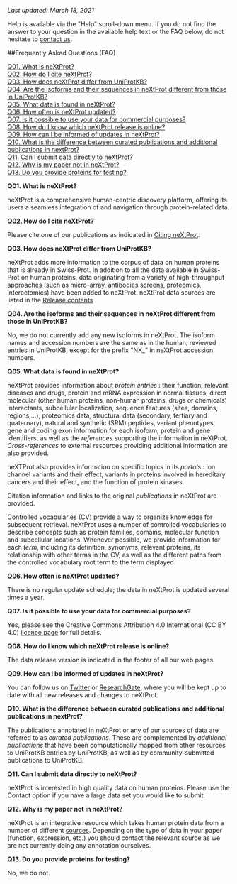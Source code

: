 _Last updated: March 18, 2021_

Help is available via the "Help" scroll-down menu. If you do not find the answer to your question in the available help text or the FAQ below, do not hesitate to [contact us](mailto:support@nextprot.org).

##Frequently Asked Questions (FAQ)

[Q01. What is neXtProt?](#01)<br>
[Q02. How do I cite neXtProt?](#02)<br>
[Q03. How does neXtProt differ from UniProtKB?](#03)<br>
[Q04. Are the isoforms and their sequences in neXtProt different from those in UniProtKB?](#04)<br>
[Q05. What data is found in neXtProt?](#05)<br>
[Q06. How often is neXtProt updated?](#06)<br>
[Q07. Is it possible to use your data for commercial purposes?](#07)<br>
[Q08. How do I know which neXtProt release is online?](#08)<br>
[Q09. How can I be informed of updates in neXtProt?](#09)<br>
[Q10. What is the difference between curated publications and additional publications in nextProt?](#10)<br>
[Q11. Can I submit data directly to neXtProt?](#11)<br>
[Q12. Why is my paper not in neXtProt?](#12)<br>
[Q13. Do you provide proteins for testing?](#13)<br>


<a name="#01">**Q01. What is neXtProt?**</a>

neXtProt is a comprehensive human-centric discovery platform, offering its users a seamless integration of and navigation through protein-related data.

<a name="#02">**Q02. How do I cite neXtProt?**</a>

Please cite one of our publications as indicated in [Citing neXtProt](../about/citing-nextprot).

<a name="#03">**Q03. How does neXtProt differ from UniProtKB?**</a>

neXtProt adds more information to the corpus of data on human proteins that is already in Swiss-Prot. In addition to all the data available in Swiss-Prot on human proteins, data originating from a variety of high-throughput approaches (such as micro-array, antibodies screens, proteomics, interactomics) have been added to neXtProt. neXtProt data sources are listed in the [Release contents](../about/contents)

<a name="#04">**Q04. Are the isoforms and their sequences in neXtProt different from those in UniProtKB?**</a>

No, we do not currently add any new isoforms in neXtProt. The isoform names and accession numbers are the same as in the human, reviewed entries in UniProtKB, except for the prefix "NX_" in neXtProt accession numbers.

<a name="#05">**Q05. What data is found in neXtProt?**</a>

neXtProt provides information about _protein entries_ : their function, relevant diseases and drugs, protein and mRNA expression in normal tissues, direct molecular (other human proteins, non-human proteins, drugs or chemicals) interactants, subcellular localization, sequence features (sites, domains, regions,...), proteomics data, structural data (secondary, tertiary and quaternary), natural and synthetic (SRM) peptides, variant phenotypes, gene and coding exon information for each isoform, protein and gene identifiers, as well as the _references_ supporting the information in neXtProt. _Cross-references_ to external resources providing additional information are also provided.

neXTProt also provides information on specific topics in its _portals_ : ion channel variants and their effect, variants in proteins involved in hereditary cancers and their effect, and the function of protein kinases.

Citation information and links to the original _publications_ in neXtProt are provided.

Controlled vocabularies (CV) provide a way to organize knowledge for subsequent retrieval. neXtProt uses a number of controlled vocabularies to describe concepts such as protein families, domains, molecular function and subcellular locations. Whenever possible, we provide information for each _term_, including its definition, synonyms, relevant proteins, its relationship with other terms in the CV, as well as the different paths from the controlled vocabulary root term to the term displayed.

<a name="#06">**Q06. How often is neXtProt updated?**</a>

There is no regular update schedule; the data in neXtProt is updated several times a year.

<a name="#07">**Q07. Is it possible to use your data for commercial purposes?**</a>

Yes, please see the Creative Commons Attribution 4.0 International (CC BY 4.0) [licence page](https://creativecommons.org/licenses/by/4.0/) for full details. 

<a name="#08">**Q08. How do I know which neXtProt release is online?**</a>

The data release version is indicated in the footer of all our web pages.

<a name="#09">**Q09. How can I be informed of updates in neXtProt?**</a>

You can follow us on [Twitter](https://twitter.com/nextprot_news) or [ResearchGate](https://www.researchgate.net/project/neXtProt), where you will be kept up to date with all new releases and changes to neXtProt.

<a name="#10">**Q10. What is the difference between curated publications and additional publications in nextProt?**</a>

The publications annotated in neXtProt or any of our sources of data are referred to as _curated publications_. These are complemented by _additional publications_ that have been computationally mapped from other resources to UniProtKB entries by UniProtKB, as well as by community-submitted publications to UniProtKB. 

<a name="#11">**Q11. Can I submit data directly to neXtProt?**</a>

neXtProt is interested in high quality data on human proteins. Please use the Contact option if you have a large data set you would like to submit.

<a name="#12">**Q12. Why is my paper not in neXtProt?**</a>

neXtProt is an integrative resource which takes human protein data from a number of different [sources](../about/contents). Depending on the type of data in your paper (function, expression, etc.) you should contact the relevant source as we are not currently doing any annotation ourselves. 

<a name="#13">**Q13. Do you provide proteins for testing?**</a>

No, we do not.
